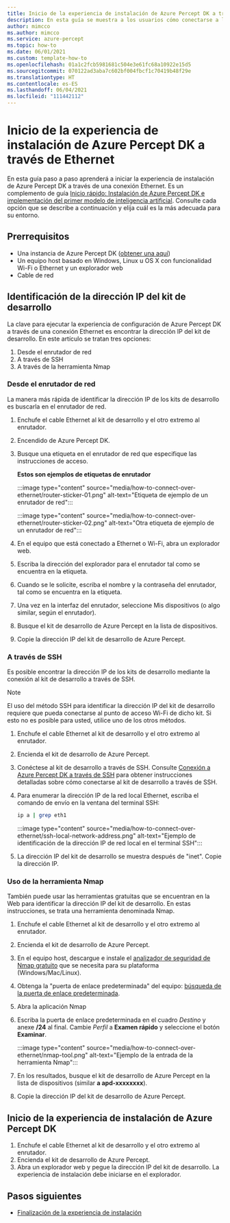 ```yaml
---
title: Inicio de la experiencia de instalación de Azure Percept DK a través de Ethernet
description: En esta guía se muestra a los usuarios cómo conectarse a la experiencia de instalación de Azure Percept DK cuando se conectan a través de una conexión Ethernet.
author: mimcco
ms.author: mimcco
ms.service: azure-percept
ms.topic: how-to
ms.date: 06/01/2021
ms.custom: template-how-to
ms.openlocfilehash: 01a1c2fcb5981681c504e3e61fc68a10922e15d5
ms.sourcegitcommit: 070122ad3aba7c602bf004fbcf1c70419b48f29e
ms.translationtype: HT
ms.contentlocale: es-ES
ms.lasthandoff: 06/04/2021
ms.locfileid: "111442112"
---
```

# <a name="how-to-launch-the-azure-percept-dk-setup-experience-over-ethernet"></a>Inicio de la experiencia de instalación de Azure Percept DK a través de Ethernet

En esta guía paso a paso aprenderá a iniciar la experiencia de instalación de Azure Percept DK a través de una conexión Ethernet. Es un complemento de guía [Inicio rápido: Instalación de Azure Percept DK e implementación del primer modelo de inteligencia artificial](./quickstart-percept-dk-set-up.md). Consulte cada opción que se describe a continuación y elija cuál es la más adecuada para su entorno.

## <a name="prerequisites"></a>Prerrequisitos

- Una instancia de Azure Percept DK ([obtener una aquí](https://go.microsoft.com/fwlink/?linkid=2155270))
- Un equipo host basado en Windows, Linux u OS X con funcionalidad Wi-Fi o Ethernet y un explorador web
- Cable de red

## <a name="identify-your-dev-kits-ip-address"></a>Identificación de la dirección IP del kit de desarrollo

La clave para ejecutar la experiencia de configuración de Azure Percept DK a través de una conexión Ethernet es encontrar la dirección IP del kit de desarrollo. En este artículo se tratan tres opciones:
1. Desde el enrutador de red
1. A través de SSH
1. A través de la herramienta Nmap

### <a name="from-your-network-router"></a>Desde el enrutador de red
La manera más rápida de identificar la dirección IP de los kits de desarrollo es buscarla en el enrutador de red.
1. Enchufe el cable Ethernet al kit de desarrollo y el otro extremo al enrutador.
1. Encendido de Azure Percept DK.
1. Busque una etiqueta en el enrutador de red que especifique las instrucciones de acceso.

    **Estos son ejemplos de etiquetas de enrutador**

    :::image type="content" source="media/how-to-connect-over-ethernet/router-sticker-01.png" alt-text="Etiqueta de ejemplo de un enrutador de red":::

    :::image type="content" source="media/how-to-connect-over-ethernet/router-sticker-02.png" alt-text="Otra etiqueta de ejemplo de un enrutador de red":::

1. En el equipo que está conectado a Ethernet o Wi-Fi, abra un explorador web.
1. Escriba la dirección del explorador para el enrutador tal como se encuentra en la etiqueta.
1. Cuando se le solicite, escriba el nombre y la contraseña del enrutador, tal como se encuentra en la etiqueta.
1. Una vez en la interfaz del enrutador, seleccione Mis dispositivos (o algo similar, según el enrutador).
1. Busque el kit de desarrollo de Azure Percept en la lista de dispositivos.
1. Copie la dirección IP del kit de desarrollo de Azure Percept.

### <a name="via-ssh"></a>A través de SSH
Es posible encontrar la dirección IP de los kits de desarrollo mediante la conexión al kit de desarrollo a través de SSH.

> [!NOTE]
> El uso del método SSH para identificar la dirección IP del kit de desarrollo requiere que pueda conectarse al punto de acceso Wi-Fi de dicho kit. Si esto no es posible para usted, utilice uno de los otros métodos.

1. Enchufe el cable Ethernet al kit de desarrollo y el otro extremo al enrutador.
1. Encienda el kit de desarrollo de Azure Percept.
1. Conéctese al kit de desarrollo a través de SSH. Consulte [Conexión a Azure Percept DK a través de SSH](./how-to-ssh-into-percept-dk.md) para obtener instrucciones detalladas sobre cómo conectarse al kit de desarrollo a través de SSH.
1. Para enumerar la dirección IP de la red local Ethernet, escriba el comando de envío en la ventana del terminal SSH:

    ```bash
    ip a | grep eth1
    ```

    :::image type="content" source="media/how-to-connect-over-ethernet/ssh-local-network-address.png" alt-text="Ejemplo de identificación de la dirección IP de red local en el terminal SSH":::


1. La dirección IP del kit de desarrollo se muestra después de "inet". Copie la dirección IP.

### <a name="using-the-nmap-tool"></a>Uso de la herramienta Nmap
También puede usar las herramientas gratuitas que se encuentran en la Web para identificar la dirección IP del kit de desarrollo. En estas instrucciones, se trata una herramienta denominada Nmap.
1. Enchufe el cable Ethernet al kit de desarrollo y el otro extremo al enrutador.
1. Encienda el kit de desarrollo de Azure Percept.
1. En el equipo host, descargue e instale el [analizador de seguridad de Nmap gratuito](https://nmap.org/download.html) que se necesita para su plataforma (Windows/Mac/Linux).
1. Obtenga la "puerta de enlace predeterminada" del equipo: [búsqueda de la puerta de enlace predeterminada](https://www.noip.com/support/knowledgebase/finding-your-default-gateway/).
1. Abra la aplicación Nmap 
1. Escriba la puerta de enlace predeterminada en el cuadro *Destino* y anexe **/24** al final. Cambie *Perfil* a **Examen rápido** y seleccione el botón **Examinar**.
    
    :::image type="content" source="media/how-to-connect-over-ethernet/nmap-tool.png" alt-text="Ejemplo de la entrada de la herramienta Nmap":::
 
1. En los resultados, busque el kit de desarrollo de Azure Percept en la lista de dispositivos (similar **a apd-xxxxxxxx**).
1. Copie la dirección IP del kit de desarrollo de Azure Percept. 

## <a name="launch-the-azure-percept-dk-setup-experience"></a>Inicio de la experiencia de instalación de Azure Percept DK
1. Enchufe el cable Ethernet al kit de desarrollo y el otro extremo al enrutador.
1. Encienda el kit de desarrollo de Azure Percept.
1. Abra un explorador web y pegue la dirección IP del kit de desarrollo. La experiencia de instalación debe iniciarse en el explorador.

## <a name="next-steps"></a>Pasos siguientes
- [Finalización de la experiencia de instalación](./quickstart-percept-dk-set-up.md)
